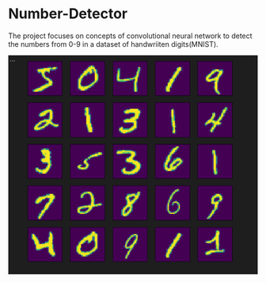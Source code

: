 # Number-Detector
The project focuses on concepts of convolutional neural network to detect the numbers from 0-9 in a dataset of handwriiten digits(MNIST). 



![alt text](https://github.com/Mansibisen/Number-Detector/blob/main/Screenshot%20(3).png?raw=true)
  
